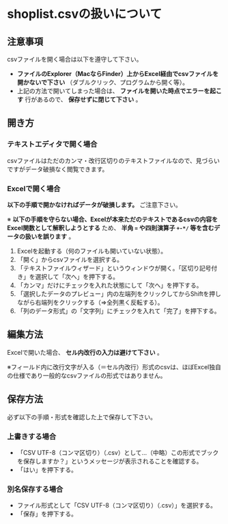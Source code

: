 # shoplist.csvの扱いについて
## 注意事項
csvファイルを開く場合は以下を遵守して下さい。
* **ファイルのExplorer（MacならFinder）上からExcel経由でcsvファイルを開かないで下さい** （ダブルクリック、プログラムから開く等）。
* 上記の方法で開いてしまった場合は、 **ファイルを開いた時点でエラーを起こす** 行があるので、 **保存せずに閉じて下さい** 。

## 開き方
### テキストエディタで開く場合
csvファイルはただのカンマ・改行区切りのテキストファイルなので、見づらいですがデータ破損なく閲覧できます。

### Excelで開く場合
**以下の手順で開かなければデータが破損します。** ご注意下さい。

※ **以下の手順を守らない場合、Excelが本来ただのテキストであるcsvの内容をExcel関数として解釈しようとする** ため、 **半角 `=` や四則演算子 `+-*/` 等を含むデータの扱いを誤ります** 。

1. Excelを起動する（何のファイルも開いていない状態）。
1. 「開く」からcsvファイルを選択する。
1. 「テキストファイルウィザード」というウィンドウが開く。「区切り記号付き」を選択して「次へ」を押下する。
1. 「カンマ」だけにチェックを入れた状態にして「次へ」を押下する。
1. 「選択したデータのプレビュー」内の左端列をクリックしてからShiftを押しながら右端列をクリックする（⇒全列黒く反転する）。
1. 「列のデータ形式」の「文字列」にチェックを入れて「完了」を押下する。

## 編集方法
Excelで開いた場合、 **セル内改行の入力は避けて下さい** 。

※フィールド内に改行文字が入る（＝セル内改行）形式のcsvは、ほぼExcel独自の仕様であり一般的なcsvファイルの形式ではありません。

## 保存方法
必ず以下の手順・形式を確認した上で保存して下さい。
### 上書きする場合
* 「CSV UTF-8（コンマ区切り）（.csv）として…（中略）この形式でブックを保存しますか？」というメッセージが表示されることを確認する。
* 「はい」を押下する。

### 別名保存する場合
* ファイル形式として「CSV UTF-8（コンマ区切り）（.csv）」を選択する。
* 「保存」を押下する。
